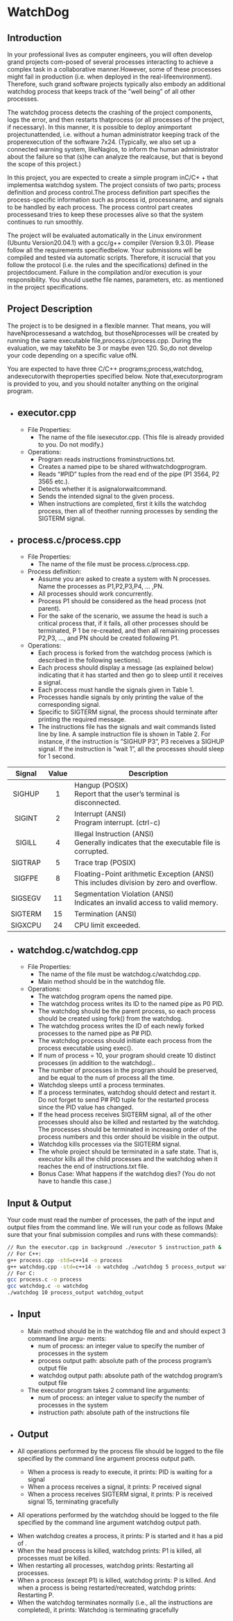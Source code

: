 # WatchDog

## Introduction 

In your professional lives as computer engineers,  you will often develop grand projects com-posed  of  several  processes  interacting  to  achieve  a  complex  task  in  a  collaborative  manner.However, some of these processes might fail in production (i.e.  when deployed in the real-lifeenvironment). Therefore,  such  grand  software  projects  typically  also  embody  an  additional watchdog process  that  keeps  track  of  the  ”well  being”  of  all  other  processes.
  
The  watchdog process detects the crashing of the project components, logs the error, and then restarts thatprocess (or all processes of the project, if necessary).  In this manner, it is possible to deploy animportant projectunattended, i.e.  without a human administrator keeping track of the properexecution of the software 7x24.  (Typically,  we also set up a connected warning system,  likeNagios, to inform the human administrator about the failure so that (s)he can analyze the realcause, but that is beyond the scope of this project.)

In this project, you are expected to create a simple program inC/C+ + that implementsa watchdog system.  The project consists of two parts; process definition and process control.The process definition part specifies the process-specific information such as process id, processname, and signals to be handled by each process.  The process control part creates processesand tries to keep these processes alive so that the system continues to run smoothly.

The  project  will  be  evaluated  automatically  in  the  Linux  environment  (Ubuntu  Version20.04.1) with a gcc/g++ compiler (Version 9.3.0).  Please follow all the requirements specifiedbelow.  Your submissions will be compiled and tested via automatic scripts.  Therefore,  it iscrucial that you follow the protocol (i.e.  the rules and the specifications) defined in the projectdocument.  Failure in the compilation and/or execution is your responsibility.  You should usethe file names, parameters, etc.  as mentioned in the project specifications.

## Project Description

The project is to be designed in a flexible manner.  That means,  you will haveNprocessesand a watchdog,  but thoseNprocesses will be created by running the same executable file,process.c/process.cpp.  During the evaluation, we may takeNto be 3 or maybe even 120.  So,do not develop your code depending on a specific value ofN.

You are expected to have three C/C++ programs;process,watchdog, andexecutorwith theproperties specified below.  Note that,executorprogram is provided to you, and you should notalter anything on the original program.

* ##  executor.cpp

  - File Properties:
    * The  name  of  the  file  isexecutor.cpp.   (This  file  is  already  provided  to  you.   Do  not modify.)
  - Operations:
    * Program reads instructions frominstructions.txt.
    * Creates a named pipe to be shared withwatchdogprogram.
    * Reads “#PID” tuples from the read end of the pipe (P1 3564, P2 3565 etc.).
    * Detects whether it is asignalorwaitcommand.
    * Sends the intended signal to the given process.
    * When  instructions  are  completed,  first  it  kills  the  watchdog  process,  then  all  of  theother running processes by sending the SIGTERM signal.
    
* ##  process.c/process.cpp
  
  - File Properties:
    * The name of the file must be process.c/process.cpp.
  - Process definition:
    * Assume you are asked to create a system with N processes. Name the processes as P1,P2,P3,P4, ... ,PN.
    * All processes should work concurrently.
    * Process P1 should be considered as the head process (not parent).
    * For the sake of the scenario, we assume the head is such a critical process that, if it fails, all other processes should be terminated, P 1 be re-created, and then all remaining processes P2,P3, ..., and PN should be created following P1.
  - Operations:
    * Each process is forked from the watchdog process (which is described in the following sections).
    * Each process should display a message (as explained below) indicating that it has started and then go to sleep until it receives a signal.
    * Each process must handle the signals given in Table 1.
    * Processes handle signals by only printing the value of the corresponding signal.
    * Specific to SIGTERM signal, the process should terminate after printing the required message.
    * The instructions file has the signals and wait commands listed line by line. A sample instruction file is shown in Table 2. For instance, if the instruction is ”SIGHUP P3”, P3 receives a SIGHUP signal. If the instruction is ”wait 1”, all the processes should sleep for 1 second.

| Signal      | Value | Description |
| :-----------: | :-----------: | --------- |
| SIGHUP | 1 | Hangup (POSIX) <br/> Report that the user’s terminal is disconnected.|
| SIGINT | 2 | Interrupt (ANSI) <br/>  Program interrupt. (ctrl-c) |
| SIGILL | 4 | Illegal Instruction (ANSI) <br/>  Generally indicates that the executable file is corrupted. |
| SIGTRAP | 5 |  Trace trap (POSIX) |
|SIGFPE | 8 | Floating-Point arithmetic Exception (ANSI) <br/>  This includes division by zero and overflow. |
| SIGSEGV | 11 | Segmentation Violation (ANSI) <br/>  Indicates an invalid access to valid memory.|
| SIGTERM |  15 |   Termination (ANSI)|
| SIGXCPU | 24 |CPU limit exceeded.|


* ## watchdog.c/watchdog.cpp

  - File Properties:
    * The name of the file must be watchdog.c/watchdog.cpp.
    * Main method should be in the watchdog file.
  - Operations:
    * The watchdog program opens the named pipe.
    * The watchdog process writes its ID to the named pipe as P0 PID.
    * The watchdog should be the parent process, so each process should be created using fork() from the watchdog.
    *  The watchdog process writes the ID of each newly forked processes to the named pipe as P# PID.
    * The watchdog process should initiate each process from the process executable using exec().
    * If num of process = 10, your program should create 10 distinct processes (in addition to the watchdog)..
    * The number of processes in the program should be preserved, and be equal to the num of process all the time.
    * Watchdog sleeps until a process terminates.
    * If a process terminates, watchdog should detect and restart it. Do not forget to send P# PID tuple for the restarted process since the PID value has changed.
    * If the head process receives SIGTERM signal, all of the other processes should also be killed and restarted by the watchdog. The processes should be terminated in increasing order of the process numbers and this order should be visible in the output.
    * Watchdog kills processes via the SIGTERM signal.
    * The whole project should be terminated in a safe state. That is, executor kills all the child processes and the watchdog when it reaches the end of instructions.txt file.
    * Bonus Case: What happens if the watchdog dies? (You do not have to handle this case.)


## Input & Output

Your code must read the number of processes, the path of the input and output files from the command line. We will run your code as follows (Make sure that your final submission compiles and runs with these commands):

```bash
// Run the executor.cpp in background ./executor 5 instruction_path &
// For C++:
g++ process.cpp -std=c++14 -o process
g++ watchdog.cpp -std=c++14 -o watchdog ./watchdog 5 process_output watchdog_output
// For C:
gcc process.c -o process
gcc watchdog.c -o watchdog
./watchdog 10 process_output watchdog_output
```

* ## Input

  - Main method should be in the watchdog file and and should expect 3 command line argu- ments:
    * num of process: an integer value to specify the number of processes in the system 
    * process output path: absolute path of the process program’s output file
    * watchdog output path: absolute path of the watchdog program’s output file
  - The executor program takes 2 command line arguments:
    * num of process: an integer value to specify the number of processes in the system
    * instruction path: absolute path of the instructions file
    
 * ## Output
 
  - All operations performed by the process file should be logged to the file specified by the command line argument process output path.
    * When a process is ready to execute, it prints: PID is waiting for a signal
    * When a process receives a signal, it prints: P<ID> received signal <VALUE>
    * When a process receives SIGTERM signal, it prints: P<ID> is received signal 15, terminating gracefully
    
  - All operations performed by the watchdog should be logged to the file specified by the command line argument watchdog output path.
  * When watchdog creates a process, it prints: P<ID> is started and it has a pid of <PID VALUE>.
  * When the head process is killed, watchdog prints: P1 is killed, all processes must be killed.
  * When restarting all processes, watchdog prints: Restarting all processes.
  * When a process (except P1) is killed, watchdog prints: P<ID> is killed. And when a
process is being restarted/recreated, watchdog prints: Restarting P<ID>.
  * When the watchdog terminates normally (i.e., all the instructions are completed), it prints: Watchdog is terminating gracefully
 
